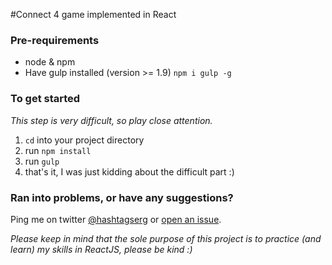 #Connect 4 game implemented in React

### Pre-requirements
- node & npm
- Have gulp installed (version >= 1.9) `npm i gulp -g`

### To get started
_This step is very difficult, so play close attention._

1. `cd` into your project directory
2. run `npm install`
3. run `gulp`
4. that's it, I was just kidding about the difficult part :)

### Ran into problems, or have any suggestions?
Ping me on twitter [@hashtagserg](https://twitter.com/hashtagserg) or [open an issue](https://github.com/sergiocruz/react-connect4/issues).

_Please keep in mind that the sole purpose of this project is to practice (and learn) my skills in ReactJS, please be kind :)_
